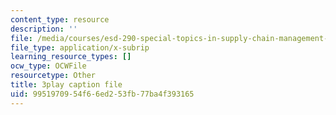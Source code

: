 ```yaml
---
content_type: resource
description: ''
file: /media/courses/esd-290-special-topics-in-supply-chain-management-spring-2005/9951970954f66ed253fb77ba4f393165_djrhQK-dBx0.srt
file_type: application/x-subrip
learning_resource_types: []
ocw_type: OCWFile
resourcetype: Other
title: 3play caption file
uid: 99519709-54f6-6ed2-53fb-77ba4f393165
---
```

